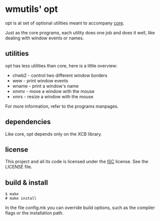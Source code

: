 wmutils' opt
=============

opt is at set of optional utilities meant to accompany
[core](https://github.com/wmutils/core).

Just as the core programs, each utility does one job
and does it well, like dealing with window events or names.

utilities
---------

opt has less utilities than core, here is a little overview:

* chwb2 - control two different window borders
* wew   - print window events
* wname - print a window's name
* xmmv  - move a window with the mouse
* xmrs  - resize a window with the mouse

For more information, refer to the programs manpages.

dependencies
------------

Like core, opt depends only on the XCB library.

license
-------

This project and all its code is licensed under the [ISC](http://www.openbsd.org/policy.html)
license. See the LICENSE file.

build & install
---------------

    $ make
    # make install

In the file config.mk you can override build options,
such as the compiler flags or the installation path.
